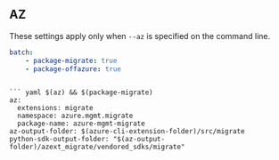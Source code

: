 ## AZ

These settings apply only when `--az` is specified on the command line.
``` yaml $(az)
batch:
    - package-migrate: true
    - package-offazure: true
```
```

``` yaml $(az) && $(package-migrate)
az:
  extensions: migrate
  namespace: azure.mgmt.migrate
  package-name: azure-mgmt-migrate
az-output-folder: $(azure-cli-extension-folder)/src/migrate
python-sdk-output-folder: "$(az-output-folder)/azext_migrate/vendored_sdks/migrate"
```
